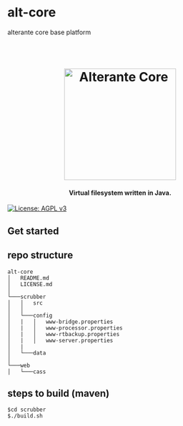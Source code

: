 # alt-core
alterante core base platform

<h1 align="center">
  <br>
  <img src="https://github.com/sync-different/.github/alt-logo.png" alt="Alterante Core" width="250">
</h1>

<h4 align="center">Virtual filesystem written in Java.
</h4>

[![License: AGPL v3](https://img.shields.io/badge/License-AGPL_v3-blue.svg)](https://www.gnu.org/licenses/agpl-3.0)

## Get started

## repo structure

```
alt-core
│   README.md
│   LICENSE.md
│
└───scrubber 
│   │   src
│   │
│   └───config
│   |   │   www-bridge.properties
│   |   │   www-processor.properties
│   |   │   www-rtbackup.properties
│   |   │   www-server.properties
│   |
│   └───data
│   
└───web
│   └───cass
```

## steps to build (maven)
```
$cd scrubber
$./build.sh
```
